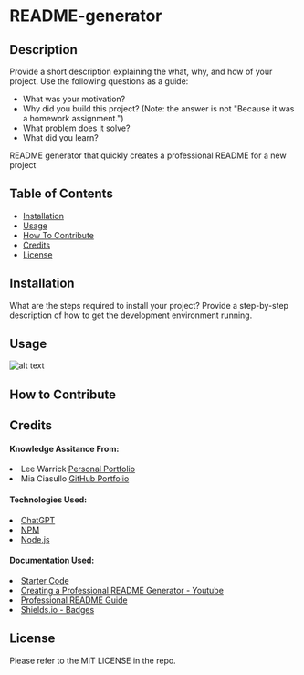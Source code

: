 # README-generator

## Description

Provide a short description explaining the what, why, and how of your project. Use the following questions as a guide:

- What was your motivation?
- Why did you build this project? (Note: the answer is not "Because it was a homework assignment.")
- What problem does it solve?
- What did you learn?

README generator that quickly creates a professional README for a new project

## Table of Contents

- [Installation](#installation)
- [Usage](#usage)
- [How To Contribute](#how-to-contribute)
- [Credits](#credits)
- [License](#license)

## Installation

What are the steps required to install your project? Provide a step-by-step description of how to get the development environment running.

## Usage

![alt text](assets/images/screenshot.png)

## How to Contribute

## Credits

#### Knowledge Assitance From:
<li>Lee Warrick <link><a href="https://leewarrick.com/">Personal Portfolio</a></link></li>
<li>Mia Ciasullo <link><a href="https://github.com/miacias">GitHub Portfolio</a></link></li>

#### Technologies Used:
<li><link><a href="https://chat.openai.com/">ChatGPT</a></link></li>
<li><link><a href="https://www.npmjs.com/package/inquirer/v/8.2.4?activeTab=readme#prompt">NPM</a></link></li>
<li><link><a href="https://nodejs.org/en/">Node.js</a></link></li>

#### Documentation Used:
<li><link><a href="https://github.com/coding-boot-camp/potential-enigma">Starter Code</a></link></li>
<li><link><a href="https://www.youtube.com/watch?v=xMoAZVIiGT0">Creating a Professional README Generator - Youtube</a></link></li>
<li><link><a href="https://coding-boot-camp.github.io/full-stack/github/professional-readme-guide">Professional README Guide</a></link></li>
<li><link><a href="https://shields.io/badges/git-hub-license">Shields.io - Badges</a></link></li>

## License

Please refer to the MIT LICENSE in the repo.